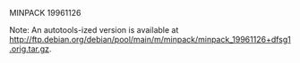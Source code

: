 MINPACK 19961126

Note: An autotools-ized version is available at http://ftp.debian.org/debian/pool/main/m/minpack/minpack_19961126+dfsg1.orig.tar.gz.
